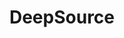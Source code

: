 ---
blog: https://deepsource.io/blog
codehost: https://github.com/deepsourcelabs
facebook: https://facebook.com/DeepSourceHQ
guide: https://github.com/deepsourcelabs/brand-assets
linkedin: https://linkedin.com/company/deepsourcelabs
logohandle: deepsourceio
sort: deepsource
title: DeepSource
twitter: https://x.com/DeepSourceHQ
website: https://deepsource.io/
---